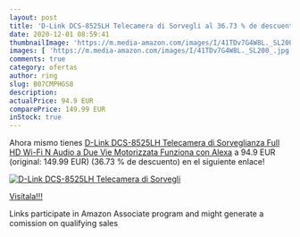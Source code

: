 ```yaml
---
layout: post
title: 'D-Link DCS-8525LH Telecamera di Sorvegli al 36.73 % de descuento'
date: 2020-12-01 08:59:41
thumbnailImage: 'https://m.media-amazon.com/images/I/41TDv7G4W8L._SL200_.jpg'
images: [ 'https://m.media-amazon.com/images/I/41TDv7G4W8L._SL200_.jpg' ]
comments: true
category: ofertas
author: ring
slug: B07CMPHGS8
description:
actualPrice: 94.9 EUR
comparePrice: 149.99 EUR
inStock: true
---
```


Ahora mismo tienes [D-Link DCS-8525LH Telecamera di Sorveglianza Full HD  Wi-Fi N  Audio a Due Vie  Motorizzata  Funziona con Alexa](https://www.amazon.it/dp/B07CMPHGS8/?tag=tolees00-21) a 94.9 EUR (original: 149.99 EUR) (36.73 %  de descuento) en el siguiente enlace!

[![D-Link DCS-8525LH Telecamera di Sorvegli](https://m.media-amazon.com/images/I/41TDv7G4W8L._SL200_.jpg)](https://www.amazon.it/dp/B07CMPHGS8/?tag=tolees00-21)

[Visítala!!!](https://www.amazon.it/dp/B07CMPHGS8/?tag=tolees00-21)

Links participate in Amazon Associate program and might generate a comission on qualifying sales
